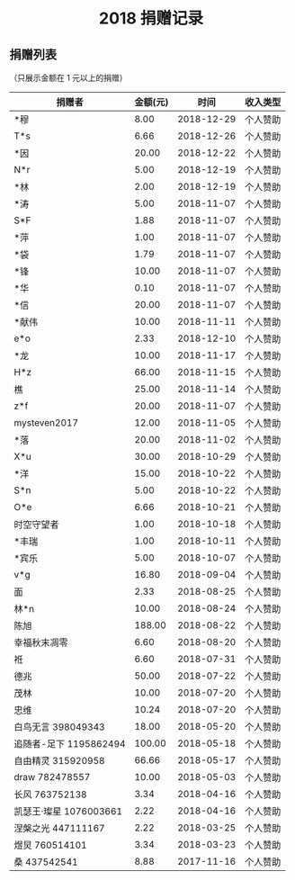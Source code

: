 # <center>2018 捐赠记录<center>

## 捐赠列表

（只展示金额在 1 元以上的捐赠）

| 捐赠者 | 金额(元) | 时间| 收入类型 |
| --- | --- | --- | --- |
| \*穆                 |    8.00 | 2018-12-29 | 个人赞助 |
| T\*s                 |    6.66 | 2018-12-26 | 个人赞助 |
| \*因                 |   20.00 | 2018-12-22 | 个人赞助 |
| N\*r                 |    5.00 | 2018-12-19 | 个人赞助 |
| \*林                 |    2.00 | 2018-12-19 | 个人赞助 |
| \*涛                 |    5.00 | 2018-11-07 | 个人赞助 |
| S\*F                 |    1.88 | 2018-11-07 | 个人赞助 |
| \*萍                 |    1.00 | 2018-11-07 | 个人赞助 |
| \*袋                 |    1.79 | 2018-11-07 | 个人赞助 |
| \*锋                 |   10.00 | 2018-11-07 | 个人赞助 |
| \*华                 |    0.10 | 2018-11-07 | 个人赞助 |
| \*信                 |   20.00 | 2018-11-07 | 个人赞助 |
| \*献伟               |   10.00 | 2018-11-11 | 个人赞助 |
| e\*o                 |    2.33 | 2018-12-10 | 个人赞助 |
| \*龙                 |   10.00 | 2018-11-17 | 个人赞助 |
| H\*z                 |   66.00 | 2018-11-15 | 个人赞助 |
| 樵                   |   25.00 | 2018-11-14 | 个人赞助 |
| z\*f                 |   20.00 | 2018-11-07 | 个人赞助 |
| mysteven2017         |   12.00 | 2018-11-05 | 个人赞助 |
| \*落                 |   20.00 | 2018-11-02 | 个人赞助 |
| X\*u                 |   30.00 | 2018-10-29 | 个人赞助 |
| \*洋                 |   15.00 | 2018-10-22 | 个人赞助 |
| S\*n                 |    5.00 | 2018-10-22 | 个人赞助 |
| O\*e                 |    6.66 | 2018-10-21 | 个人赞助 |
| 时空守望者           |    1.00 | 2018-10-18 | 个人赞助 |
| \*丰瑞               |    1.00 | 2018-10-11 | 个人赞助 |
| \*宾乐               |    5.00 | 2018-10-07 | 个人赞助 |
| v\*g                 |   16.80 | 2018-09-04 | 个人赞助 |
| 面                   |    2.33 | 2018-08-25 | 个人赞助 |
| 林\*n                |   10.00 | 2018-08-24 | 个人赞助 |
| 陈旭                 |  188.00 | 2018-08-22 | 个人赞助 |
| 幸福秋末凋零         |    6.60 | 2018-08-20 | 个人赞助 |
| 袵                   |    6.60 | 2018-07-31 | 个人赞助 |
| 德兆                 |   50.00 | 2018-07-22 | 个人赞助 |
| 茂林                 |   10.00 | 2018-07-20 | 个人赞助 |
| 忠维                 |   10.24 | 2018-07-20 | 个人赞助 |
| 白鸟无言 398049343      |   18.00 | 2018-05-20 | 个人赞助 |
| 追随者-足下 1195862494  |  100.00 | 2018-05-18 | 个人赞助 |
| 自由精灵 315920958      |   66.66 | 2018-05-17 | 个人赞助 |
| draw 782478557          |   10.00 | 2018-05-03 | 个人赞助 |
| 长风 763752138          |    3.34 | 2018-04-16 | 个人赞助 |
| 凯瑟王·璨星 1076003661  |    2.22 | 2018-04-16 | 个人赞助 |
| 涅槃之光 447111167      |    2.22 | 2018-03-25 | 个人赞助 |
| 煜炅 760514101          |    3.34 | 2018-03-23 | 个人赞助 |
| 桑 437542541            |    8.88 | 2017-11-16 | 个人赞助 |
